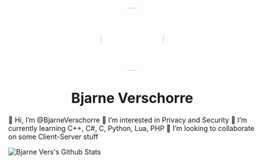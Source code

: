 <p align="center">
    <img style="border-radius: 100px" width="128" height="128" src="https://avatars.githubusercontent.com/u/83133360?v=4">
</p>

<h1 align="center">Bjarne Verschorre</h1>

👋 Hi, I’m @BjarneVerschorre
👀 I’m interested in Privacy and Security
🌱 I’m currently learning C++, C#, C, Python, Lua, PHP
💞️ I’m looking to collaborate on some Client-Server stuff


<img align="left" alt="Bjarne Vers's Github Stats" src="https://github-readme-stats.vercel.app/api?username=BjarneVerschorre&show_icons=true&hide_border=true" />
